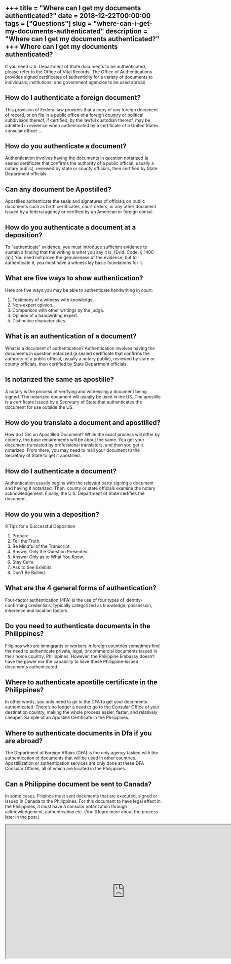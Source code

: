 +++
title = "Where can I get my documents authenticated?"
date = 2018-12-22T00:00:00
tags = ["Questions"]
slug = "where-can-i-get-my-documents-authenticated"
description = "Where can I get my documents authenticated?"
+++
Where can I get my documents authenticated?
-------------------------------------------

If you need U.S. Department of State documents to be authenticated, please refer to the Office of Vital Records. The Office of Authentications provides signed certificates of authenticity for a variety of documents to individuals, institutions, and government agencies to be used abroad.

How do I authenticate a foreign document?
-----------------------------------------

This provision of Federal law provides that a copy of any foreign document of record, or on file in a public office of a foreign country or political subdivision thereof, if certified, by the lawful custodian thereof, may be admitted in evidence when authenticated by a certificate of a United States consular officer …

How do you authenticate a document?
-----------------------------------

Authentication involves having the documents in question notarized (a sealed certificate that confirms the authority of a public official, usually a notary public), reviewed by state or county officials, then certified by State Department officials.

Can any document be Apostilled?
-------------------------------

Apostilles authenticate the seals and signatures of officials on public documents such as birth certificates, court orders, or any other document issued by a federal agency or certified by an American or foreign consul.

How do you authenticate a document at a deposition?
---------------------------------------------------

To “authenticate” evidence, you must introduce sufficient evidence to sustain a finding that the writing is what you say it is. (Evid. Code, § 1400 (a).) You need not prove the genuineness of the evidence, but to authenticate it, you must have a witness lay basic foundations for it.

What are five ways to show authentication?
------------------------------------------

Here are five ways you may be able to authenticate handwriting in court:

1. Testimony of a witness with knowledge.
2. Non-expert opinion.
3. Comparison with other writings by the judge.
4. Opinion of a handwriting expert.
5. Distinctive characteristics.

What is an authentication of a document?
----------------------------------------

What is a document of authentication? Authentication involves having the documents in question notarized (a sealed certificate that confirms the authority of a public official, usually a notary public), reviewed by state or county officials, then certified by State Department officials.

Is notarized the same as apostille?
-----------------------------------

A notary is the process of verifying and witnessing a document being signed. The notarized document will usually be used in the US. The apostille is a certificate issued by a Secretary of State that authenticates the document for use outside the US.

How do you translate a document and apostilled?
-----------------------------------------------

How do I Get an Apostilled Document? While the exact process will differ by country, the base requirements will be about the same. You get your document translated by professional translators, and then you get it notarized. From there, you may need to mail your document to the Secretary of State to get it apostilled.

How do I authenticate a document?
---------------------------------

Authentication usually begins with the relevant party signing a document and having it notarized. Then, county or state officials examine the notary acknowledgement. Finally, the U.S. Department of State certifies the document.

How do you win a deposition?
----------------------------

9 Tips for a Successful Deposition

1. Prepare.
2. Tell the Truth.
3. Be Mindful of the Transcript.
4. Answer Only the Question Presented.
5. Answer Only as to What You Know.
6. Stay Calm.
7. Ask to See Exhibits.
8. Don’t Be Bullied.

What are the 4 general forms of authentication?
-----------------------------------------------

Four-factor authentication (4FA) is the use of four types of identity-confirming credentials, typically categorized as knowledge, possession, inherence and location factors.

Do you need to authenticate documents in the Philippines?
---------------------------------------------------------

Filipinos who are immigrants or workers in foreign countries sometimes find the need to authenticate private, legal, or commercial documents issued in their home country, Philippines. However, the Philippine Embassy doesn’t have the power nor the capability to have these Philippine-issued documents authenticated.

Where to authenticate apostille certificate in the Philippines?
---------------------------------------------------------------

In other words, you only need to go to the DFA to get your documents authenticated. There’s no longer a need to go to the Consular Office of your destination country, making the whole process easier, faster, and relatively cheaper. Sample of an Apostille Certificate in the Philippines.

Where to authenticate documents in Dfa if you are abroad?
---------------------------------------------------------

The Department of Foreign Affairs (DFA) is the only agency tasked with the authentication of documents that will be used in other countries. Apostillization or authentication services are only done at these DFA Consular Offices, all of which are located in the Philippines.

Can a Philippine document be sent to Canada?
--------------------------------------------

In some cases, Filipinos must sent documents that are executed, signed or issued in Canada to the Philippines. For this document to have legal effect in the Philippines, it must have a consular notarization through acknowledgement, authentication etc. (You’ll learn more about the process later in the post.)

<iframe allow="accelerometer; autoplay; clipboard-write; encrypted-media; gyroscope; picture-in-picture" allowfullscreen="" class="__youtube_prefs__  epyt-is-override  no-lazyload" data-no-lazy="1" data-origheight="433" data-origwidth="770" data-skipgform_ajax_framebjll="" height="433" id="_ytid_76798" loading="lazy" src="https://www.youtube.com/embed/QOGX-XXmuUc?enablejsapi=1&autoplay=0&cc_load_policy=0&cc_lang_pref=&iv_load_policy=1&loop=0&modestbranding=0&rel=1&fs=1&playsinline=0&autohide=2&theme=dark&color=red&controls=1&" title="YouTube player" width="770"></iframe>